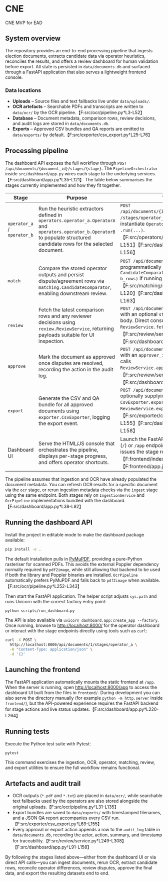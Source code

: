 # CNE

CNE MVP for EAD

## System overview

The repository provides an end-to-end processing pipeline that ingests election
documents, extracts candidate data via operator heuristics, reconciles the
results, and offers a review dashboard for human validation before export. All
state is persisted in `data/documents.db` and surfaced through a FastAPI
application that also serves a lightweight frontend console.

### Data locations

- **Uploads** – Source files and text fallbacks live under `data/uploads/`.
- **OCR artefacts** – Searchable PDFs and transcripts are written to
  `data/ocr/` by the OCR pipeline.【F:src/ocr/pipeline.py†L3-L52】
- **Database** – Document metadata, comparison rows, review decisions, and audit
  logs are stored in `data/documents.db`.
- **Exports** – Approved CSV bundles and QA reports are emitted to
  `data/exports/` by default.【F:src/exporter/csv_export.py†L25-L76】

## Processing pipeline

The dashboard API exposes the full workflow through
`POST /api/documents/{document_id}/stages/{stage}`. The
`PipelineOrchestrator` inside `src/dashboard/app.py` wires each stage to the
underlying services.【F:src/dashboard/app.py†L35-L121】 The table below summarises
the stages currently implemented and how they fit together.

| Stage | Purpose | Trigger |
| --- | --- | --- |
| `operator_a` / `operator_b` | Run the heuristic extractors defined in `operators.operator_a.OperatorA` and `operators.operator_b.OperatorB` to populate structured candidate rows for the selected document. | `POST /api/documents/{id}/stages/operator_a` or `/stages/operator_b`; alternatively instantiate `OperatorA`/`OperatorB` and call `.run(...)`.【F:src/operators/operator_a.py†L1-L151】【F:src/dashboard/app.py†L58-L156】 |
| `match` | Compare the stored operator outputs and persist dispute/agreement rows via `matching.CandidateComparator`, enabling downstream review. | `POST /api/documents/{id}/stages/match`; programmatically call `CandidateComparator.compare(a_rows, b_rows)` if running outside the API.【F:src/matching/comparator.py†L1-L120】【F:src/dashboard/app.py†L64-L163】 |
| `review` | Fetch the latest comparison rows and any reviewer decisions using `review.ReviewService`, returning payloads suitable for UI inspection. | `POST /api/documents/{id}/stages/review` with an optional `status` filter in the request body. Direct consumers can call `ReviewService.fetch_comparisons(...)`.【F:src/review/service.py†L28-L187】【F:src/dashboard/app.py†L70-L111】 |
| `approve` | Mark the document as approved once disputes are resolved, recording the action in the audit log. | `POST /api/documents/{id}/stages/approve` with an `approver_id`; programmatic usage calls `ReviewService.approve_document(...)`.【F:src/review/service.py†L249-L308】【F:src/dashboard/app.py†L82-L156】 |
| `export` | Generate the CSV and QA bundle for all approved documents using `exporter.CsvExporter`, logging the export event. | `POST /api/documents/{id}/stages/export` optionally supplying `output_dir`; or call `CsvExporter.export()` / `ReviewService.export_approved_data(...)`.【F:src/exporter/csv_export.py†L25-L155】【F:src/dashboard/app.py†L91-L158】 |
| Dashboard UI | Serve the HTML/JS console that orchestrates the pipeline, displays per-stage progress, and offers operator shortcuts. | Launch the FastAPI app and open the root (`/`) or `/app` endpoint in a browser. The UI issues the stage requests listed above.【F:frontend/index.html†L1-L82】【F:frontend/app.js†L1-L160】 |

The pipeline assumes that ingestion and OCR have already populated the document
metadata. You can refresh OCR results for a specific document via the `ocr`
stage, or rerun ingestion metadata checks via the `ingest` stage using the same
endpoint. Both stages rely on `IngestionService` and `OcrPipeline`
implementations bundled with the dashboard.【F:src/dashboard/app.py†L38-L82】

## Running the dashboard API

Install the project in editable mode to make the dashboard package available:

```bash
pip install -e .
```

The default installation pulls in [PyMuPDF](https://pymupdf.readthedocs.io/),
providing a pure-Python rasteriser for scanned PDFs. This avoids the external
Poppler dependency normally required by `pdf2image`, while still allowing that
backend to be used if both the library and Poppler binaries are installed.
`OcrPipeline` automatically prefers PyMuPDF and falls back to `pdf2image` when
available.【F:src/ocr/pipeline.py†L252-L343】

Then start the FastAPI application. The helper script adjusts `sys.path` and
runs Uvicorn with the correct factory entry point:

```bash
python scripts/run_dashboard.py
```

The API is also available via `uvicorn dashboard.app:create_app --factory`. Once
running, browse to <http://localhost:8000/> for the operator dashboard or
interact with the stage endpoints directly using tools such as `curl`:

```bash
curl -X POST \
  http://localhost:8000/api/documents/1/stages/operator_a \
  -H "Content-Type: application/json" \
  -d '{}'
```

## Launching the frontend

The FastAPI application automatically mounts the static frontend at `/app`. When
the server is running, open <http://localhost:8000/app> to access the dashboard
UI built from the files in `frontend/`. During development you can also serve
the directory manually (for example `python -m http.server` inside `frontend/`),
but the API-powered experience requires the FastAPI backend for stage actions
and live status updates.【F:src/dashboard/app.py†L220-L264】

## Running tests

Execute the Python test suite with Pytest:

```bash
pytest
```

This command exercises the ingestion, OCR, operator, matching, review, and
export utilities to ensure the full workflow remains functional.

## Artefacts and audit trail

- OCR outputs (`*.pdf` and `*.txt`) are placed in `data/ocr/`, while searchable
  text fallbacks used by the operators are also stored alongside the original
  uploads.【F:src/ocr/pipeline.py†L31-L135】
- Export bundles are saved to `data/exports/` with timestamped filenames, and a
  JSON QA report accompanies every CSV run.【F:src/exporter/csv_export.py†L69-L155】
- Every approval or export action appends a row to the `audit_log` table in
  `data/documents.db`, recording the actor, action, summary, and timestamp for
  traceability.【F:src/review/service.py†L249-L308】【F:src/dashboard/app.py†L91-L158】

By following the stages listed above—either from the dashboard UI or via direct
API calls—you can ingest documents, rerun OCR, extract candidate rows, reconcile
operator differences, review disputes, approve the final data, and export the
resulting datasets end to end.

